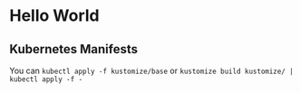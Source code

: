 # Hello World

## Kubernetes Manifests

You can `kubectl apply -f kustomize/base` or `kustomize build kustomize/ | kubectl apply -f -`
